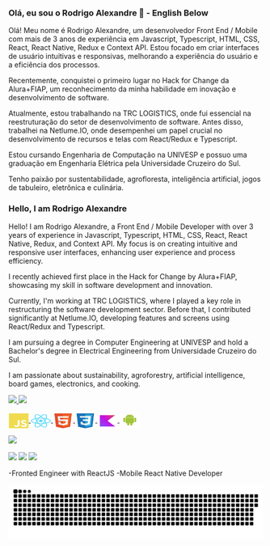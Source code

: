 ### Olá, eu sou o Rodrigo Alexandre 👋 - English Below
Olá! Meu nome é Rodrigo Alexandre, um desenvolvedor Front End / Mobile com mais de 3 anos de experiência em Javascript, Typescript, HTML, CSS, React, React Native, Redux e Context API. Estou focado em criar interfaces de usuário intuitivas e responsivas, melhorando a experiência do usuário e a eficiência dos processos.

Recentemente, conquistei o primeiro lugar no Hack for Change da Alura+FIAP, um reconhecimento da minha habilidade em inovação e desenvolvimento de software.

Atualmente, estou trabalhando na TRC LOGISTICS, onde fui essencial na reestruturação do setor de desenvolvimento de software. Antes disso, trabalhei na Netlume.IO, onde desempenhei um papel crucial no desenvolvimento de recursos e telas com React/Redux e Typescript.

Estou cursando Engenharia de Computação na UNIVESP e possuo uma graduação em Engenharia Elétrica pela Universidade Cruzeiro do Sul.

Tenho paixão por sustentabilidade, agrofloresta, inteligência artificial, jogos de tabuleiro, eletrônica e culinária.

### Hello, I am Rodrigo Alexandre

Hello! I am Rodrigo Alexandre, a Front End / Mobile Developer with over 3 years of experience in Javascript, Typescript, HTML, CSS, React, React Native, Redux, and Context API. My focus is on creating intuitive and responsive user interfaces, enhancing user experience and process efficiency.

I recently achieved first place in the Hack for Change by Alura+FIAP, showcasing my skill in software development and innovation.

Currently, I'm working at TRC LOGISTICS, where I played a key role in restructuring the software development sector. Before that, I contributed significantly at Netlume.IO, developing features and screens using React/Redux and Typescript.

I am pursuing a degree in Computer Engineering at UNIVESP and hold a Bachelor's degree in Electrical Engineering from Universidade Cruzeiro do Sul.

I am passionate about sustainability, agroforestry, artificial intelligence, board games, electronics, and cooking.

<div>
  <a href="https://github.com/narradorww">
  <img height="180em" src="https://github-readme-stats.vercel.app/api?username=narradorww&show_icons=true&theme=dracula&include_all_commits=true&count_private=true"/>
  <img height="180em" src="https://github-readme-stats.vercel.app/api/top-langs/?username=narradorww&layout=compact&langs_count=7&theme=dracula"/>
</div>
  
  <div style="display: inline_block"><br>
  <img align="center" alt="Rodrigo-Js" height="30" width="40" src="https://raw.githubusercontent.com/devicons/devicon/master/icons/javascript/javascript-plain.svg">
  <img align="center" alt="Rodrigo-React" height="30" width="40" src="https://raw.githubusercontent.com/devicons/devicon/master/icons/react/react-original.svg">
  <img align="center" alt="Rodrigo-HTML" height="30" width="40" src="https://raw.githubusercontent.com/devicons/devicon/master/icons/html5/html5-original.svg">
  <img align="center" alt="Rodrigo-CSS" height="30" width="40" src="https://raw.githubusercontent.com/devicons/devicon/master/icons/css3/css3-original.svg">
      <img align="center" alt="Rodrigo-CSS" height="30" width="40" src="https://raw.githubusercontent.com/devicons/devicon/9f4f5cdb393299a81125eb5127929ea7bfe42889/icons/kotlin/kotlin-original.svg">
    <img align="center" alt="Rodrigo-CSS" height="30" width="40" src="https://raw.githubusercontent.com/devicons/devicon/9f4f5cdb393299a81125eb5127929ea7bfe42889/icons/android/android-original-wordmark.svg">
  
</div>
<p>
<div> 

  <a href="https://instagram.com/narradorww" target="_blank"><img src="https://img.shields.io/badge/-Instagram-%23E4405F?style=for-the-badge&logo=instagram&logoColor=white" target="_blank"></a>
 	
 <a href="https://discord.gg/X5tzrqe4" target="_blank"><img src="https://img.shields.io/badge/Discord-7289DA?style=for-the-badge&logo=discord&logoColor=white" target="_blank"></a> 
  <a href = "mailto:rodrigo.anst@gmail.com"><img src="https://img.shields.io/badge/-Gmail-%23333?style=for-the-badge&logo=gmail&logoColor=white" target="_blank"></a>
  <a href="https://www.linkedin.com/in/rodrigo-alexandre-50736343/" target="_blank"><img src="https://img.shields.io/badge/-LinkedIn-%230077B5?style=for-the-badge&logo=linkedin&logoColor=white" target="_blank"></a> 
 
  
 
</div>
<div> 
  

-Fronted Engineer with ReactJS
-Mobile React Native Developer
  
  
<div>
  
 ![Snake animation](https://github.com/narradorww/narradorww/blob/output/github-contribution-grid-snake.svg)
  
  </div>

